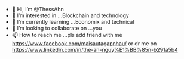 - 👋 Hi, I’m @ThessAhn
- 👀 I’m interested in ...Blockchain and technology
- 🌱 I’m currently learning ...Economix and technical
- 💞️ I’m looking to collaborate on ...you
- 📫 How to reach me ...pls add friend with me https://www.facebook.com/maisautagapnhau/ or dr me on https://www.linkedin.com/in/the-an-nguy%E1%BB%85n-b291a5b4

<!---
ThessAhn/ThessAhn is a ✨ special ✨ repository because its `README.md` (this file) appears on your GitHub profile.
You can click the Preview link to take a look at your changes.
--->
